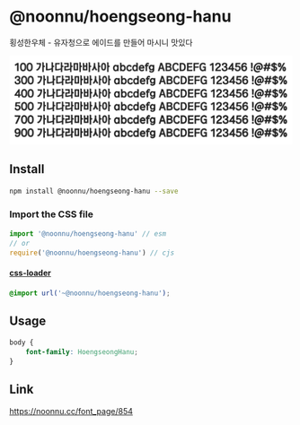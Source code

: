 # @noonnu/hoengseong-hanu

횡성한우체 - 유자청으로 에이드를 만들어 마시니 맛있다

![example](./example.png)

## Install

```bash
npm install @noonnu/hoengseong-hanu --save
```

### Import the CSS file

```js
import '@noonnu/hoengseong-hanu' // esm
// or
require('@noonnu/hoengseong-hanu') // cjs
```

#### [css-loader](https://github.com/webpack-contrib/css-loader)

```css
@import url('~@noonnu/hoengseong-hanu');
```

## Usage

```css
body {
    font-family: HoengseongHanu;
}
```

## Link

https://noonnu.cc/font_page/854
